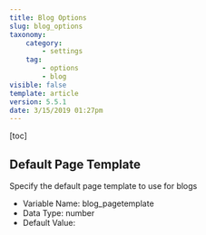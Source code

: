 ```yaml
---
title: Blog Options
slug: blog_options
taxonomy:
    category:
        - settings
    tag:
        - options
        - blog
visible: false
template: article
version: 5.5.1
date: 3/15/2019 01:27pm
---
```


[toc]

## Default Page Template
Specify the default page template to use for blogs



- Variable Name: blog_pagetemplate
- Data Type: number
- Default Value: 
